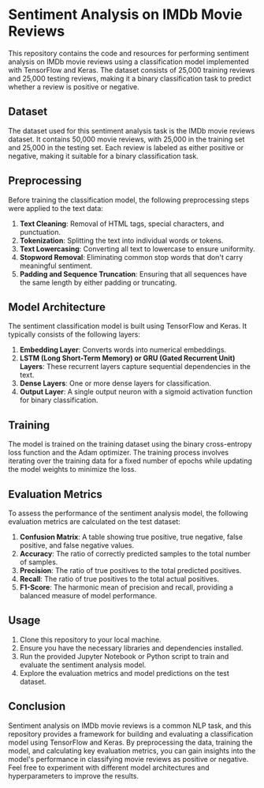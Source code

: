 # Sentiment Analysis on IMDb Movie Reviews

This repository contains the code and resources for performing sentiment analysis on IMDb movie reviews using a classification model implemented with TensorFlow and Keras. The dataset consists of 25,000 training reviews and 25,000 testing reviews, making it a binary classification task to predict whether a review is positive or negative.

## Dataset

The dataset used for this sentiment analysis task is the IMDb movie reviews dataset. It contains 50,000 movie reviews, with 25,000 in the training set and 25,000 in the testing set. Each review is labeled as either positive or negative, making it suitable for a binary classification task.

## Preprocessing

Before training the classification model, the following preprocessing steps were applied to the text data:

1. **Text Cleaning**: Removal of HTML tags, special characters, and punctuation.
2. **Tokenization**: Splitting the text into individual words or tokens.
3. **Text Lowercasing**: Converting all text to lowercase to ensure uniformity.
4. **Stopword Removal**: Eliminating common stop words that don't carry meaningful sentiment.
5. **Padding and Sequence Truncation**: Ensuring that all sequences have the same length by either padding or truncating.

## Model Architecture

The sentiment classification model is built using TensorFlow and Keras. It typically consists of the following layers:

1. **Embedding Layer**: Converts words into numerical embeddings.
2. **LSTM (Long Short-Term Memory) or GRU (Gated Recurrent Unit) Layers**: These recurrent layers capture sequential dependencies in the text.
3. **Dense Layers**: One or more dense layers for classification.
4. **Output Layer**: A single output neuron with a sigmoid activation function for binary classification.

## Training

The model is trained on the training dataset using the binary cross-entropy loss function and the Adam optimizer. The training process involves iterating over the training data for a fixed number of epochs while updating the model weights to minimize the loss.

## Evaluation Metrics

To assess the performance of the sentiment analysis model, the following evaluation metrics are calculated on the test dataset:

1. **Confusion Matrix**: A table showing true positive, true negative, false positive, and false negative values.
2. **Accuracy**: The ratio of correctly predicted samples to the total number of samples.
3. **Precision**: The ratio of true positives to the total predicted positives.
4. **Recall**: The ratio of true positives to the total actual positives.
5. **F1-Score**: The harmonic mean of precision and recall, providing a balanced measure of model performance.

## Usage

1. Clone this repository to your local machine.
2. Ensure you have the necessary libraries and dependencies installed.
3. Run the provided Jupyter Notebook or Python script to train and evaluate the sentiment analysis model.
4. Explore the evaluation metrics and model predictions on the test dataset.

## Conclusion

Sentiment analysis on IMDb movie reviews is a common NLP task, and this repository provides a framework for building and evaluating a classification model using TensorFlow and Keras. By preprocessing the data, training the model, and calculating key evaluation metrics, you can gain insights into the model's performance in classifying movie reviews as positive or negative. Feel free to experiment with different model architectures and hyperparameters to improve the results.
